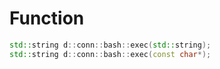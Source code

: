 # Function
```cpp
std::string d::conn::bash::exec(std::string);
std::string d::conn::bash::exec(const char*);
```
